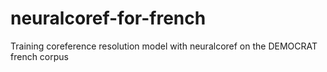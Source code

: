 # neuralcoref-for-french
Training coreference resolution model with neuralcoref on the DEMOCRAT french corpus
